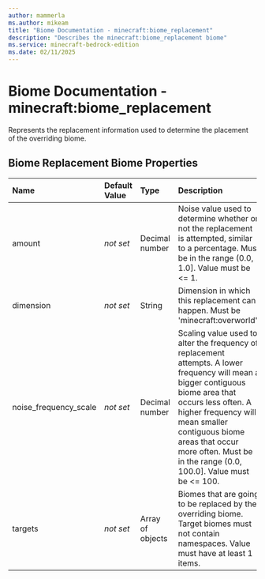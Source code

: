 ```yaml
---
author: mammerla
ms.author: mikeam
title: "Biome Documentation - minecraft:biome_replacement"
description: "Describes the minecraft:biome_replacement biome"
ms.service: minecraft-bedrock-edition
ms.date: 02/11/2025 
---
```


# Biome Documentation - minecraft:biome_replacement

Represents the replacement information used to determine the placement of the overriding biome.


## Biome Replacement Biome Properties

|Name       |Default Value |Type |Description |Example Values |
|:----------|:-------------|:----|:-----------|:------------- |
| amount | *not set* | Decimal number | Noise value used to determine whether or not the replacement is attempted, similar to a percentage. Must be in the range (0.0, 1.0]. Value must be <= 1. |  | 
| dimension | *not set* | String | Dimension in which this replacement can happen. Must be 'minecraft:overworld'. |  | 
| noise_frequency_scale | *not set* | Decimal number | Scaling value used to alter the frequency of replacement attempts. A lower frequency will mean a bigger contiguous biome area that occurs less often. A higher frequency will mean smaller contiguous biome areas that occur more often. Must be in the range (0.0, 100.0]. Value must be <= 100. |  | 
| targets | *not set* | Array of objects | Biomes that are going to be replaced by the overriding biome. Target biomes must not contain namespaces. Value must have at least 1 items. |  | 